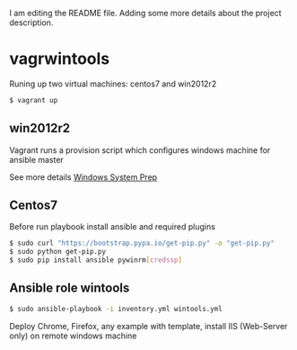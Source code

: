 I am editing the README file. Adding some more details about the project description.

# vagrwintools

Runing up two virtual machines: centos7 and win2012r2

```sh
$ vagrant up
```

## win2012r2

Vagrant runs a provision script which configures windows machine for  ansible master

See more details [Windows System Prep](https://docs.ansible.com/ansible/2.3/intro_windows.html#windows-system-prep)

## Centos7

Before run playbook install ansible and required plugins

```sh
$ sudo curl "https://bootstrap.pypa.io/get-pip.py" -o "get-pip.py"
$ sudo python get-pip.py
$ sudo pip install ansible pywinrm[credssp]
```

## Ansible role wintools

```sh
$ sudo ansible-playbook -i inventory.yml wintools.yml
```

Deploy Chrome, Firefox, any example with template, install IIS (Web-Server only) on remote windows machine

